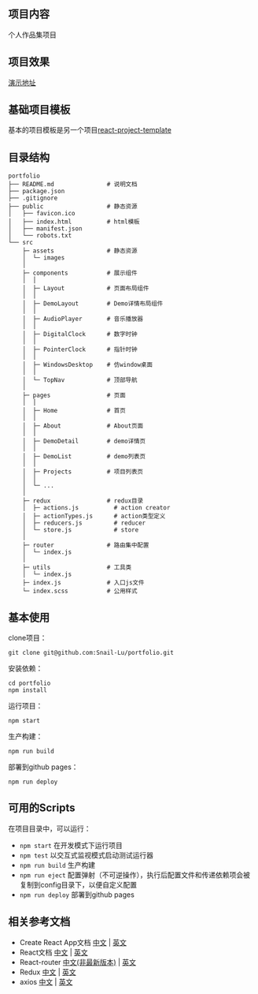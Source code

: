 ## 项目内容
个人作品集项目

## 项目效果
[演示地址](https://yes-i-do.cn/portfolio/)

## 基础项目模板
基本的项目模板是另一个项目[react-project-template](https://github.com/Snail-Lu/react-project-template)

## 目录结构
```
portfolio
├── README.md               # 说明文档
├── package.json
├── .gitignore
├── public                  # 静态资源
│   ├── favicon.ico
│   ├── index.html          # html模板
│   ├── manifest.json
│   └── robots.txt
└── src
    ├─ assets               # 静态资源
    │  └─ images
    │
    ├─ components           # 展示组件
    │  │  
    │  ├─ Layout            # 页面布局组件
    │  │  
    │  ├─ DemoLayout        # Demo详情布局组件
    │  │ 
    │  ├─ AudioPlayer       # 音乐播放器
    │  │  
    │  ├─ DigitalClock      # 数字时钟
    │  │ 
    │  ├─ PointerClock      # 指针时钟
    │  │ 
    │  ├─ WindowsDesktop    # 仿window桌面
    │  │ 
    │  └─ TopNav            # 顶部导航
    │     
    ├─ pages                # 页面
    │  │ 
    │  ├─ Home              # 首页 
    │  │ 
    │  ├─ About             # About页面
    │  │ 
    │  ├─ DemoDetail        # demo详情页
    │  │ 
    │  ├─ DemoList          # demo列表页
    │  │ 
    │  ├─ Projects          # 项目列表页
    │  │ 
    │  └─ ...              
    │
    ├─ redux                # redux目录
    │  ├─ actions.js          # action creator
    │  ├─ actionTypes.js      # action类型定义
    │  ├─ reducers.js         # reducer
    │  └─ store.js            # store
    │
    ├─ router               # 路由集中配置
    │  └─ index.js       
    │
    ├─ utils                # 工具类
    │  └─ index.js          
    ├─ index.js             # 入口js文件
    └─ index.scss           # 公用样式

```


## 基本使用

clone项目：  
```
git clone git@github.com:Snail-Lu/portfolio.git
```
安装依赖： 
```
cd portfolio
npm install 
```

运行项目：
```
npm start
```

生产构建：
```
npm run build
```

部署到github pages：
```
npm run deploy
```

## 可用的Scripts
在项目目录中，可以运行：  

* `npm start` 在开发模式下运行项目
* `npm test`  以交互式监视模式启动测试运行器
* `npm run build` 生产构建
* `npm run eject` 配置弹射（不可逆操作），执行后配置文件和传递依赖项会被复制到config目录下，以便自定义配置
* `npm run deploy` 部署到github pages


## 相关参考文档
* Create React App文档 [中文](https://www.html.cn/create-react-app/docs/getting-started/) | [英文](https://create-react-app.dev/docs/getting-started)
* React文档 [中文](https://react.docschina.org/docs/getting-started.html) | [英文](https://reactjs.org/docs/getting-started.html)
* React-router [中文(非最新版本)](http://react-guide.github.io/react-router-cn/index.html) | [英文](https://reacttraining.com/react-router/web/guides/quick-start) 
* Redux [中文](http://cn.redux.js.org) | [英文](https://redux.js.org/introduction/getting-started)
* axios [中文](http://www.axios-js.com/zh-cn/docs/) | [英文](https://github.com/axios/axios)

